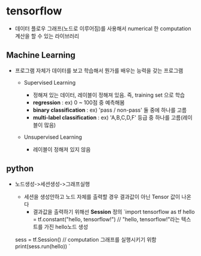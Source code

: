 # tensorflow
 - 데이터 플로우 그래프(노드로 이루어짐)를 사용해서 numerical 한 computation 계산을 할 수 있는 라이브러리

## Machine Learning
 - 프로그램 자체가 데이터를 보고 학습해서 뭔가를 배우는 능력을 갖는 프로그램
    - Supervised Learning
       - 정해져 있는 데이터, 레이블이 정해져 있음. 즉, training set 으로 학습
       - **regression** : ex) 0 ~ 100점 중 예측해봄
       - **binary classification** : ex) 'pass / non-pass' 둘 중에 하나를 고름
       - **multi-label classification** : ex) 'A,B,C,D,F' 등급 중 하나를 고름(레이블이 많음)

    - Unsupervised Learning
       - 레이블이 정해져 있지 않음

## python
 - 노드생성->세션생성->그래프실행
   - 세션을 생성안하고 노드 자체를 출력할 경우 결과값이 아닌 Tensor 값이 나온다
     - 결과값을 출력하기 위해선 **Session** 정의
  `import tensorflow as tf
   hello = tf.constant("hello, tensorflow!") // "hello, tensorflow!"라는 텍스트를 가진 hello노드 생성

   sess = tf.Session() // computation 그래프를 실행시키기 위함
   print(sess.run(hello))
  `
